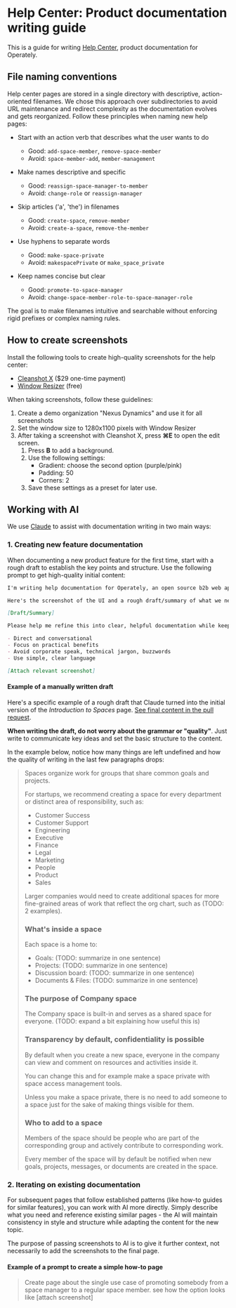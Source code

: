 # Help Center: Product documentation writing guide

This is a guide for writing [Help Center](https://operately.com/help),
product documentation for Operately.

## File naming conventions

Help center pages are stored in a single directory with descriptive, action-oriented filenames.
We chose this approach over subdirectories to avoid URL maintenance and redirect complexity as the documentation evolves and gets reorganized.
Follow these principles when naming new help pages:

- Start with an action verb that describes what the user wants to do

  - Good: `add-space-member`, `remove-space-member`
  - Avoid: `space-member-add`, `member-management`

- Make names descriptive and specific

  - Good: `reassign-space-manager-to-member`
  - Avoid: `change-role` or `reassign-manager`

- Skip articles ('a', 'the') in filenames

  - Good: `create-space`, `remove-member`
  - Avoid: `create-a-space`, `remove-the-member`

- Use hyphens to separate words

  - Good: `make-space-private`
  - Avoid: `makespacePrivate` or `make_space_private`

- Keep names concise but clear
  - Good: `promote-to-space-manager`
  - Avoid: `change-space-member-role-to-space-manager-role`

The goal is to make filenames intuitive and searchable without enforcing rigid prefixes or complex naming rules.

## How to create screenshots

Install the following tools to create high-quality screenshots for the help center:

- [Cleanshot X](https://www.cleanshot.com/) ($29 one-time payment)
- [Window Resizer](https://chromewebstore.google.com/detail/window-resizer/kkelicaakdanhinjdeammmilcgefonfh) (free)

When taking screenshots, follow these guidelines:

1. Create a demo organization "Nexus Dynamics" and use it for all screenshots
2. Set the window size to 1280x1100 pixels with Window Resizer
3. After taking a screenshot with Cleanshot X, press **⌘E** to open the edit screen.
    1. Press **B** to add a background.
    2. Use the following settings:
        - Gradient: choose the second option (purple/pink)
        - Padding: 50
        - Corners: 2
    3. Save these settings as a preset for later use.

## Working with AI

We use [Claude](https://claude.ai) to assist with documentation writing in two main ways:

### 1. Creating new feature documentation

When documenting a new product feature for the first time, start with a rough draft to establish the key points and structure.
Use the following prompt to get high-quality initial content:

```markdown
I'm writing help documentation for Operately, an open source b2b web app that unifies goal tracking, project and process management. I need your help with writing a section about [topic].

Here's the screenshot of the UI and a rough draft/summary of what we need to cover:

[Draft/Summary]

Please help me refine this into clear, helpful documentation while keeping our established tone:

- Direct and conversational
- Focus on practical benefits
- Avoid corporate speak, technical jargon, buzzwords
- Use simple, clear language

[Attach relevant screenshot]
```

#### Example of a manually written draft

Here's a specific example of a rough draft that Claude turned into
the initial version of the _Introduction to Spaces_ page.
[See final content in the pull request](https://github.com/operately/website/pull/115/files#diff-7a2269771601e2ad3a2cfd41cac852f8a28887c9e47b4fd18937ced0cc590808).

**When writing the draft, do not worry about the grammar or "quality"**.
Just write to communicate key ideas and set the basic structure to the content.

In the example below, notice how many things are left undefined and how the
quality of writing in the last few paragraphs drops:

> Spaces organize work for groups that share common goals and projects.
>
> For startups, we recommend creating a space for every department or distinct area of responsibility, such as:
>
> - Customer Success
> - Customer Support
> - Engineering
> - Executive
> - Finance
> - Legal
> - Marketing
> - People
> - Product
> - Sales
>
> Larger companies would need to create additional spaces for more fine-grained areas of work that reflect the org chart, such as (TODO: 2 examples).
>
> ### What's inside a space
>
> Each space is a home to:
>
> - Goals: (TODO: summarize in one sentence)
> - Projects: (TODO: summarize in one sentence)
> - Discussion board: (TODO: summarize in one sentence)
> - Documents & Files: (TODO: summarize in one sentence)
>
> ### The purpose of Company space
>
> The Company space is built-in and serves as a shared space for everyone. (TODO: expand a bit explaining how useful this is)
>
> ### Transparency by default, confidentiality is possible
>
> By default when you create a new space, everyone in the company can view and comment on resources and activities inside it.
>
> You can change this and for example make a space private with space access management tools.
>
> Unless you make a space private, there is no need to add someone to a space just for the sake of making things visible for them.
>
> ### Who to add to a space
>
> Members of the space should be people who are part of the corresponding group and actively contribute to corresponding work.
>
> Every member of the space will by default be notified when new goals, projects, messages, or documents are created in the space.

### 2. Iterating on existing documentation

For subsequent pages that follow established patterns (like how-to guides for similar features), you can work with AI more directly.
Simply describe what you need and reference existing similar pages - the AI will maintain consistency in style and structure while adapting the content for the new topic.

The purpose of passing screenshots to AI is to give it further context, not necessarily to add the screenshots to the final page.

#### Example of a prompt to create a simple how-to page

> Create page about the single use case of promoting somebody from a space manager to a regular space member. see how the option looks like [attach screenshot]
